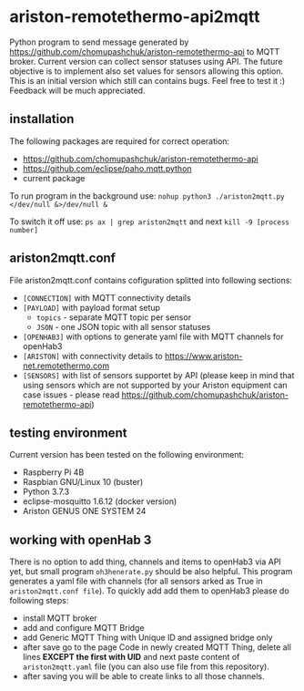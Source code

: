 # ariston-remotethermo-api2mqtt
Python program to send message generated by https://github.com/chomupashchuk/ariston-remotethermo-api to MQTT broker.
Current version can collect sensor statuses using API. The future objective is to implement also set values for sensors allowing this option.
This is an initial version which still can contains bugs.
Feel free to test it :)
Feedback will be much appreciated.

## installation

The following packages are required for correct operation:
- https://github.com/chomupashchuk/ariston-remotethermo-api
- https://github.com/eclipse/paho.mqtt.python
- current package

To run program in the background use:
```nohup python3 ./ariston2mqtt.py </dev/null &>/dev/null &```

To switch it off use:
```ps ax | grep ariston2mqtt```
and next
```kill -9 [process number]```


## ariston2mqtt.conf
File ariston2mqtt.conf contains cofiguration splitted into following sections:
- ```[CONNECTION]``` with MQTT connectivity details
- ```[PAYLOAD]``` with payload format setup
  - ```topics``` - separate MQTT topic per sensor
  - ```JSON``` - one JSON topic with all sensor statuses
- ```[OPENHAB3]``` with options to generate yaml file with MQTT channels for openHab3
- ```[ARISTON]``` with connectivity details to https://www.ariston-net.remotethermo.com
- ```[SENSORS]``` with list of sensors supportet by API (please keep in mind that using sensors which are not supported by your Ariston equipment can case issues - please read https://github.com/chomupashchuk/ariston-remotethermo-api)

## testing environment
Current version has been tested on the following environment:
- Raspberry Pi 4B
- Raspbian GNU/Linux 10 (buster)
- Python 3.7.3
- eclipse-mosquitto 1.6.12 (docker version)
- Ariston GENUS ONE SYSTEM 24

## working with openHab 3
There is no option to add thing, channels and items to openHab3 via API yet, but small program ```oh3henerate.py``` should be also helpful. This program generates a yaml file with channels (for all sensors arked as True in ```ariston2mqtt.conf file```). To quickly add add them to openHab3 please do following steps:
- install MQTT broker
- add and configure MQTT Bridge
- add Generic MQTT Thing with Unique ID and assigned bridge only
- after save go to the page Code in newly created MQTT Thing, delete all lines **EXCEPT the first with UID** and next paste content of ```ariston2mqtt.yaml``` file (you can also use file from this repository).  
- after saving you will be able to create links to all those channels.